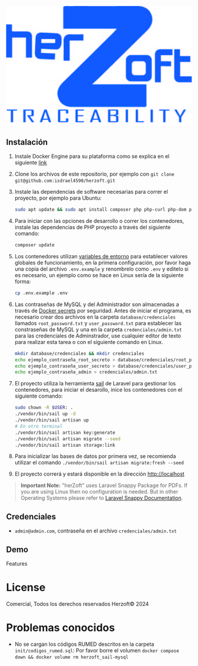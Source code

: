 <picture>
    <source srcset="public/images/LOGOHERZ.jpg"  
            media="(prefers-color-scheme: dark)">
    <img src="public/images/LOGOHERZ.jpg" alt="App Logo">
</picture>

## Instalación

1. Instale Docker Engine para su plataforma como se explica en el siguiente [link](https://docs.docker.com/engine/install/)
2. Clone los archivos de este repositorio, por ejemplo con `git clone git@github.com:isdrael4590/herzoft.git`
3. Instale las dependencias de software necesarias para correr el proyecto, por ejemplo para Ubuntu:

    ```bash
    sudo apt update && sudo apt install composer php php-curl php-dom php-gd php-zip
    ```

4. Para iniciar con las opciones de desarrollo o correr los contenedores, instale las dependencias de PHP proyecto a través del siguiente comando:

    ```bash
    composer update
    ```

5. Los contenedores utilizan [variables de entorno](https://docs.docker.com/compose/environment-variables/set-environment-variables/) para establecer valores globales de funcionamiento, en la primera configuración, por favor haga una copia del archivo `.env.example` y renombrelo como `.env` y editelo si es necesario, un ejemplo como se hace en Linux sería de la siguiente forma:

    ```bash
    cp .env.example .env
    ```

6. Las contraseñas de MySQL y del Administrador son almacenadas a través de [Docker secrets](`https://docs.docker.com/compose/use-secrets/`) por seguridad. Antes de iniciar el programa, es necesario crear dos archivos en la carpeta `database/credenciales` llamados `root_password.txt` y `user_password.txt` para establecer las constraseñas de MySQL y una en la carpeta `credenciales/admin.txt` para las credenciales de Adminstrador, use cualquier editor de texto para realizar esta tarea o con el siguiente comando en Linux.

    ```bash
    mkdir database/credenciales && mkdir credenciales
    echo ejemplo_contraseña_root_secreto > database/credenciales/root_password.txt
    echo ejemplo_contraseña_user_secreto > database/credenciales/user_password.txt
    echo ejemplo_contraseña_admin > credenciales/admin.txt

    ```

7. El proyecto utiliza la herramienta [sail](https://laravel.com/docs/8.x/sail) de Laravel para gestionar los contenedores, para iniciar el desarollo, inice los contenedores con el siguiente comando:

    ```bash
    sudo chown -R $USER: .
    ./vendor/bin/sail up -d
    ./vendor/bin/sail artisan up
    # En otro terminal
    ./vendor/bin/sail artisan key:generate 
    ./vendor/bin/sail artisan migrate --seed 
    ./vendor/bin/sail artisan storage:link 
    ```

8. Para inicializar las bases de datos por primera vez, se recomienda utilizar el comando `./vendor/bin/sail artisan migrate:fresh --seed`
9. El proyecto correrá y estará disponible en la dirección [http://localhost](http://localhost)

> **Important Note:** "herZoft" uses Laravel Snappy Package for PDFs. If you are using Linux then no configuration is needed. But in other Operating Systems please refer to [Laravel Snappy Documentation](https://github.com/barryvdh/laravel-snappy).
>
## Credenciales

- `admin@admin.com`, contraseña en el archivo `credenciales/admin.txt`

## Demo

Features

# License

Comercial, Todos los derechos reservados Herzoft© 2024

# Problemas conocidos

- No se cargan los códigos RUMED descritos en la carpeta `init/codigos_rumed.sql`: Por favor borre el volumen `docker compose down && docker volume rm herzoft_sail-mysql`
